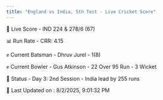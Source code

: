 ```yaml
---
title: "England vs India, 5th Test - Live Cricket Score"
---
```


🔴 Live Score - IND 224 & 278/6 (67)  

📊 Run Rate - CRR: 4.15  

✊ Current Batsman - Dhruv Jurel - 1(8)  

✊ Current Bowler - Gus Atkinson - 22 Over 95 Run - 3 Wicket  

📑 Status - Day 3: 2nd Session - India lead by 255 runs

📝 Last Updated on : 8/2/2025, 9:01:32 PM  

